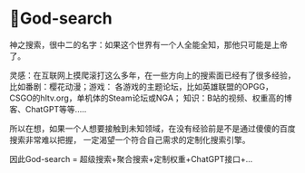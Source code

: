 # 🏪God-search
神之搜索，很中二的名字：如果这个世界有一个人全能全知，那他只可能是上帝了。

灵感：在互联网上摸爬滚打这么多年，在一些方向上的搜索面已经有了很多经验，比如番剧：樱花动漫；游戏：
各游戏的主题论坛，比如英雄联盟的OPGG，CSGO的hltv.org，单机体的Steam论坛或NGA；
知识：B站的视频、权重高的博客、ChatGPT等等.....

所以在想，如果一个人想要接触到未知领域，在没有经验前是不是通过傻傻的百度搜索非常难以把握，
一定渴望一个符合自己需求的定制化搜索引擎。

因此God-search = 超级搜索+聚合搜索+定制权重+ChatGPT接口+...